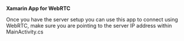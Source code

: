 **Xamarin App for WebRTC**

Once you have the server setup you can use this app to connect using WebRTC,
make sure you are pointing to the server IP address within MainActivity.cs
